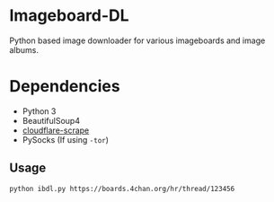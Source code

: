 # Imageboard-DL
Python based image downloader for various imageboards and image albums.

# Dependencies
+ Python 3
+ BeautifulSoup4
+ [cloudflare-scrape](https://github.com/Anorov/cloudflare-scrape "cloudflare-scrape")
+ PySocks (If using `-tor`)

## Usage
`python ibdl.py https://boards.4chan.org/hr/thread/123456`
